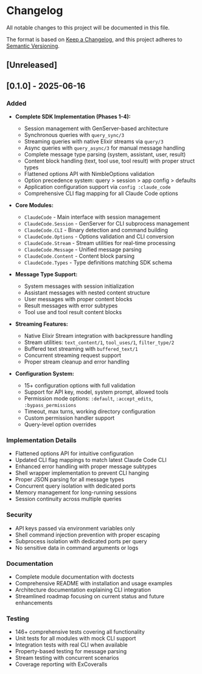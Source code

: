 # Changelog

All notable changes to this project will be documented in this file.

The format is based on [Keep a Changelog](https://keepachangelog.com/en/1.0.0/),
and this project adheres to [Semantic Versioning](https://semver.org/spec/v2.0.0.html).

## [Unreleased]

## [0.1.0] - 2025-06-16

### Added
- **Complete SDK Implementation (Phases 1-4):**
  - Session management with GenServer-based architecture
  - Synchronous queries with `query_sync/3`
  - Streaming queries with native Elixir streams via `query/3`
  - Async queries with `query_async/3` for manual message handling
  - Complete message type parsing (system, assistant, user, result)
  - Content block handling (text, tool use, tool result) with proper struct types
  - Flattened options API with NimbleOptions validation
  - Option precedence system: query > session > app config > defaults
  - Application configuration support via `config :claude_code`
  - Comprehensive CLI flag mapping for all Claude Code options

- **Core Modules:**
  - `ClaudeCode` - Main interface with session management
  - `ClaudeCode.Session` - GenServer for CLI subprocess management  
  - `ClaudeCode.CLI` - Binary detection and command building
  - `ClaudeCode.Options` - Options validation and CLI conversion
  - `ClaudeCode.Stream` - Stream utilities for real-time processing
  - `ClaudeCode.Message` - Unified message parsing
  - `ClaudeCode.Content` - Content block parsing
  - `ClaudeCode.Types` - Type definitions matching SDK schema

- **Message Type Support:**
  - System messages with session initialization
  - Assistant messages with nested content structure
  - User messages with proper content blocks
  - Result messages with error subtypes
  - Tool use and tool result content blocks

- **Streaming Features:**
  - Native Elixir Stream integration with backpressure handling
  - Stream utilities: `text_content/1`, `tool_uses/1`, `filter_type/2`
  - Buffered text streaming with `buffered_text/1`
  - Concurrent streaming request support
  - Proper stream cleanup and error handling

- **Configuration System:**
  - 15+ configuration options with full validation
  - Support for API key, model, system prompt, allowed tools
  - Permission mode options: `:default`, `:accept_edits`, `:bypass_permissions`
  - Timeout, max turns, working directory configuration
  - Custom permission handler support
  - Query-level option overrides

### Implementation Details
- Flattened options API for intuitive configuration
- Updated CLI flag mappings to match latest Claude Code CLI
- Enhanced error handling with proper message subtypes
- Shell wrapper implementation to prevent CLI hanging
- Proper JSON parsing for all message types
- Concurrent query isolation with dedicated ports
- Memory management for long-running sessions
- Session continuity across multiple queries

### Security
- API keys passed via environment variables only
- Shell command injection prevention with proper escaping
- Subprocess isolation with dedicated ports per query
- No sensitive data in command arguments or logs

### Documentation
- Complete module documentation with doctests
- Comprehensive README with installation and usage examples
- Architecture documentation explaining CLI integration
- Streamlined roadmap focusing on current status and future enhancements

### Testing
- 146+ comprehensive tests covering all functionality
- Unit tests for all modules with mock CLI support
- Integration tests with real CLI when available
- Property-based testing for message parsing
- Stream testing with concurrent scenarios
- Coverage reporting with ExCoveralls

